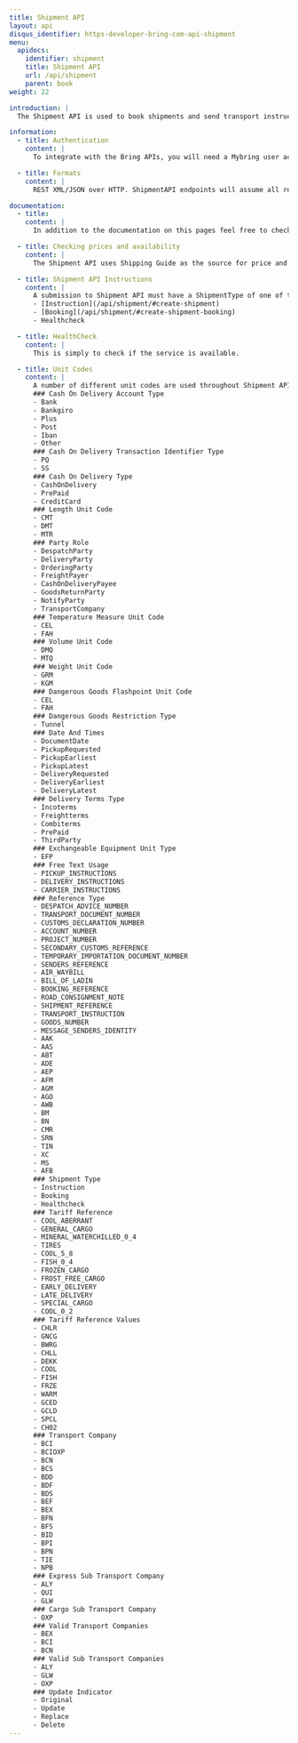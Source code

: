 ```yaml
---
title: Shipment API
layout: api
disqus_identifier: https-developer-bring-com-api-shipment
menu:
  apidocs:
    identifier: shipment
    title: Shipment API
    url: /api/shipment
    parent: book
weight: 22

introduction: |
  The Shipment API is used to book shipments and send transport instructions to Bring. For customers using EDIFACT today, switching to the Shipment API is a good alternative when implementing new automated order solutions. The API supports the majority of services in Bring's service portfolio and offers options to both create, update and delete bookings and instructions. You may use your own SSCC-compliant labels and your own shipment number series. Using the API requires a good knowledge of Bring's service portfolio and logistics value chain as the level of content validation is low [compared to the Booking API](/api/booking-shipment/).

information:
  - title: Authentication
    content: |
      To integrate with the Bring APIs, you will need a Mybring user account with an API key. Information about prerequisites and authentication headers can be found on the general API [Getting Started page](/api/).

  - title: Formats
    content: |
      REST XML/JSON over HTTP. ShipmentAPI endpoints will assume all requests are ISO-8859-1 encoded.

documentation:
  - title:
    content: |
      In addition to the documentation on this pages feel free to check out our [swagger page](https://bapiqa.bring.com/Shipment/swagger) for this API.

  - title: Checking prices and availability
    content: |
      The Shipment API uses Shipping Guide as the source for price and availability (when supported in the Shipping Guide) for the different products. We advise clients of the Shipment API to use [Shipping Guide API](/api/shipping-guide_2/) for getting the list price and checking availability before sending a booking request. Note that invoice payment is the only available payment option for the Shipment API. This means that the Mybring user ID used in the booking request must have access to the customer number specified as payer of the booking.

  - title: Shipment API Instructions
    content: |
      A submission to Shipment API must have a ShipmentType of one of the following
      - [Instruction](/api/shipment/#create-shipment)
      - [Booking](/api/shipment/#create-shipment-booking)
      - Healthcheck

  - title: HealthCheck
    content: |
      This is simply to check if the service is available.

  - title: Unit Codes
    content: |
      A number of different unit codes are used throughout Shipment API. Many of which are listed in the layouts below but the definative list is displayed here for ease of reference.
      ### Cash On Delivery Account Type
      - Bank
      - Bankgiro
      - Plus
      - Post
      - Iban
      - Other
      ### Cash On Delivery Transaction Identifier Type
      - PQ
      - SS
      ### Cash On Delivery Type
      - CashOnDelivery
      - PrePaid
      - CreditCard
      ### Length Unit Code
      - CMT
      - DMT
      - MTR
      ### Party Role
      - DespatchParty
      - DeliveryParty
      - OrderingParty
      - FreightPayer
      - CashOnDeliveryPayee
      - GoodsReturnParty
      - NotifyParty
      - TransportCompany
      ### Temperature Measure Unit Code
      - CEL
      - FAH
      ### Volume Unit Code
      - DMQ
      - MTQ
      ### Weight Unit Code
      - GRM
      - KGM
      ### Dangerous Goods Flashpoint Unit Code
      - CEL
      - FAH
      ### Dangerous Goods Restriction Type
      - Tunnel
      ### Date And Times
      - DocumentDate
      - PickupRequested
      - PickupEarliest
      - PickupLatest
      - DeliveryRequested
      - DeliveryEarliest
      - DeliveryLatest
      ### Delivery Terms Type
      - Incoterms
      - Freightterms
      - Combiterms
      - PrePaid
      - ThirdParty
      ### Exchangeable Equipment Unit Type
      - EFP
      ### Free Text Usage
      - PICKUP_INSTRUCTIONS
      - DELIVERY_INSTRUCTIONS
      - CARRIER_INSTRUCTIONS
      ### Reference Type
      - DESPATCH_ADVICE_NUMBER
      - TRANSPORT_DOCUMENT_NUMBER
      - CUSTOMS_DECLARATION_NUMBER
      - ACCOUNT_NUMBER
      - PROJECT_NUMBER
      - SECONDARY_CUSTOMS_REFERENCE
      - TEMPORARY_IMPORTATION_DOCUMENT_NUMBER
      - SENDERS_REFERENCE
      - AIR_WAYBILL
      - BILL_OF_LADIN
      - BOOKING_REFERENCE
      - ROAD_CONSIGNMENT_NOTE
      - SHIPMENT_REFERENCE
      - TRANSPORT_INSTRUCTION
      - GOODS_NUMBER
      - MESSAGE_SENDERS_IDENTITY
      - AAK
      - AAS
      - ABT
      - ADE
      - AEP
      - AFM
      - AGM
      - AGO
      - AWB
      - BM
      - BN
      - CMR
      - SRN
      - TIN
      - XC
      - MS
      - AFB
      ### Shipment Type
      - Instruction
      - Booking
      - Healthcheck
      ### Tariff Reference
      - COOL_ABERRANT
      - GENERAL_CARGO
      - MINERAL_WATERCHILLED_0_4
      - TIRES
      - COOL_5_8
      - FISH_0_4
      - FROZEN_CARGO
      - FROST_FREE_CARGO
      - EARLY_DELIVERY
      - LATE_DELIVERY
      - SPECIAL_CARGO
      - COOL_0_2
      ### Tariff Reference Values
      - CHLR
      - GNCG
      - BWRG
      - CHLL
      - DEKK
      - COOL
      - FISH
      - FRZE
      - WARM
      - GCED
      - GCLD
      - SPCL
      - CH02
      ### Transport Company
      - BCI
      - BCIOXP
      - BCN
      - BCS
      - BDD
      - BDF
      - BDS
      - BEF
      - BEX
      - BFN
      - BFS
      - BID
      - BPI
      - BPN
      - TIE
      - NPB
      ### Express Sub Transport Company
      - ALY
      - QUI
      - GLW
      ### Cargo Sub Transport Company
      - OXP
      ### Valid Transport Companies
      - BEX
      - BCI
      - BCN
      ### Valid Sub Transport Companies
      - ALY
      - GLW
      - OXP
      ### Update Indicator
      - Original
      - Update
      - Replace
      - Delete
---
```

